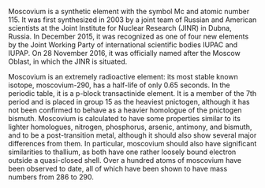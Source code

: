 ﻿Moscovium is a synthetic element with the symbol Mc and atomic number 115. It was first synthesized in 2003 by a joint team of Russian and American scientists at the Joint Institute for Nuclear Research (JINR) in Dubna, Russia. In December 2015, it was recognized as one of four new elements by the Joint Working Party of international scientific bodies IUPAC and IUPAP. On 28 November 2016, it was officially named after the Moscow Oblast, in which the JINR is situated.

Moscovium is an extremely radioactive element: its most stable known isotope, moscovium-290, has a half-life of only 0.65 seconds. In the periodic table, it is a p-block transactinide element. It is a member of the 7th period and is placed in group 15 as the heaviest pnictogen, although it has not been confirmed to behave as a heavier homologue of the pnictogen bismuth. Moscovium is calculated to have some properties similar to its lighter homologues, nitrogen, phosphorus, arsenic, antimony, and bismuth, and to be a post-transition metal, although it should also show several major differences from them. In particular, moscovium should also have significant similarities to thallium, as both have one rather loosely bound electron outside a quasi-closed shell. Over a hundred atoms of moscovium have been observed to date, all of which have been shown to have mass numbers from 286 to 290.
